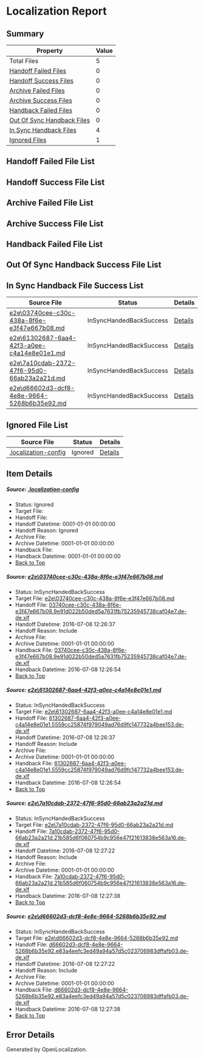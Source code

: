# <a name='report-top'></a> Localization Report

## Summary
 Property | Value 
 -------- | ----- 
 Total Files | 5
[ Handoff Failed Files ](#handoff-failed-list)| 0
[ Handoff Success Files ](#handoff-success-list)| 0
[ Archive Failed Files ](#archive-failed-list)| 0
[ Archive Success Files ](#archive-success-list)| 0
[ Handback Failed Files ](#handback-failed-list)| 0
[ Out Of Sync Handback Files ](#outofsync-handback-success-list)| 0
[ In Sync Handback Files ](#insync-handback-success-list)| 4
[ Ignored Files ](#ignored-list)| 1

## <a name='handoff-failed-list'></a> Handoff Failed File List

## <a name='handoff-success-list'></a> Handoff Success File List

## <a name='archive-failed-list'></a> Archive Failed File List

## <a name='archive-success-list'></a> Archive Success File List

## <a name='handback-failed-list'></a> Handback Failed File List

## <a name='outofsync-handback-success-list'></a> Out Of Sync Handback Success File List

## <a name='insync-handback-success-list'></a> In Sync Handback File Success List
 Source File | Status | Details 
 ----------- | ------ | ------- 
 [e2e\03740cee-c30c-438a-8f6e-e3f47e667b08.md](https://github.com/OpenLocalizationTestOrg/oltest/blob/a7a9fb90ca8500223a9c33349dac51d8ec2e7002/e2e/03740cee-c30c-438a-8f6e-e3f47e667b08.md) | InSyncHandedBackSuccess | [Details](#47efb93a6bf1bbf79a151eed5ffb0464e37e85591)
 [e2e\61302687-6aa4-42f3-a0ee-c4a14e8e01e1.md](https://github.com/OpenLocalizationTestOrg/oltest/blob/a7a9fb90ca8500223a9c33349dac51d8ec2e7002/e2e/61302687-6aa4-42f3-a0ee-c4a14e8e01e1.md) | InSyncHandedBackSuccess | [Details](#7a1e47c7b416230ea518ed26c3dbcabfb132484d2)
 [e2e\7a10cdab-2372-47f6-95d0-66ab23a2a21d.md](https://github.com/OpenLocalizationTestOrg/oltest/blob/eb8ac39ffb4b54cb1b2eb9020bdab3e6ded378e9/e2e/7a10cdab-2372-47f6-95d0-66ab23a2a21d.md) | InSyncHandedBackSuccess | [Details](#d5c485de76355fe92f75b75ea0aa41e65e78fbaf3)
 [e2e\d66602d3-dcf8-4e8e-9664-5268b6b35e92.md](https://github.com/OpenLocalizationTestOrg/oltest/blob/eb8ac39ffb4b54cb1b2eb9020bdab3e6ded378e9/e2e/d66602d3-dcf8-4e8e-9664-5268b6b35e92.md) | InSyncHandedBackSuccess | [Details](#562fabf1f835fe8e45064c661ddd14adbfa6c01e4)

## <a name='ignored-list'></a> Ignored File List
 Source File | Status | Details 
 ----------- | ------ | ------- 
 [.localization-config](https://github.com/OpenLocalizationTestOrg/oltest/blob/eb8ac39ffb4b54cb1b2eb9020bdab3e6ded378e9/.localization-config) | Ignored | [Details](#3d4f252ac210baf56311d7e97dcc2db10974dbd20)

## Item Details
##### <a name='3d4f252ac210baf56311d7e97dcc2db10974dbd20'></a> Source: [.localization-config](https://github.com/OpenLocalizationTestOrg/oltest/blob/eb8ac39ffb4b54cb1b2eb9020bdab3e6ded378e9/.localization-config)
* Status: Ignored
* Target File: 
* Handoff File: 
* Handoff Datetime: 0001-01-01 00:00:00
* Handoff Reason: Ignored
* Archive File: 
* Archive Datetime: 0001-01-01 00:00:00
* Handback File: 
* Handback Datetime: 0001-01-01 00:00:00
* [Back to Top](#report-top)

##### <a name='47efb93a6bf1bbf79a151eed5ffb0464e37e85591'></a> Source: [e2e\03740cee-c30c-438a-8f6e-e3f47e667b08.md](https://github.com/OpenLocalizationTestOrg/oltest/blob/a7a9fb90ca8500223a9c33349dac51d8ec2e7002/e2e/03740cee-c30c-438a-8f6e-e3f47e667b08.md)
* Status: InSyncHandedBackSuccess
* Target File: [e2e\03740cee-c30c-438a-8f6e-e3f47e667b08.md](https://github.com/OpenLocalizationTestOrg/oltest-dede-fly/blob/57318f5176ed846f07869821de8b5774fd765372/e2e/03740cee-c30c-438a-8f6e-e3f47e667b08.md)
* Handoff File: [03740cee-c30c-438a-8f6e-e3f47e667b08.9e91d022b50ded5a7631fb75235945738caf04e7.de-de.xlf](https://github.com/OpenLocalizationTestOrg/olhandoff-e2e/blob/8e995562f2e4848a52d56e6e22ba6eb98e1f27b7/ol-handoff/OpenLocalizationTestOrg/oltest-dede-fly/ci/high/03740cee-c30c-438a-8f6e-e3f47e667b08.9e91d022b50ded5a7631fb75235945738caf04e7.de-de.xlf)
* Handoff Datetime: 2016-07-08 12:26:37
* Handoff Reason: Include
* Archive File: 
* Archive Datetime: 0001-01-01 00:00:00
* Handback File: [03740cee-c30c-438a-8f6e-e3f47e667b08.9e91d022b50ded5a7631fb75235945738caf04e7.de-de.xlf](https://github.com/OpenLocalizationTestOrg/olhandback-e2e/blob/99c5c4233426a299e33888054dbd4a27f51c6fc2/ol-handback/OpenLocalizationTestOrg/oltest-dede-fly/ci/high/03740cee-c30c-438a-8f6e-e3f47e667b08.9e91d022b50ded5a7631fb75235945738caf04e7.de-de.xlf)
* Handback Datetime: 2016-07-08 12:26:54
* [Back to Top](#report-top)

##### <a name='7a1e47c7b416230ea518ed26c3dbcabfb132484d2'></a> Source: [e2e\61302687-6aa4-42f3-a0ee-c4a14e8e01e1.md](https://github.com/OpenLocalizationTestOrg/oltest/blob/a7a9fb90ca8500223a9c33349dac51d8ec2e7002/e2e/61302687-6aa4-42f3-a0ee-c4a14e8e01e1.md)
* Status: InSyncHandedBackSuccess
* Target File: [e2e\61302687-6aa4-42f3-a0ee-c4a14e8e01e1.md](https://github.com/OpenLocalizationTestOrg/oltest-dede-fly/blob/57318f5176ed846f07869821de8b5774fd765372/e2e/61302687-6aa4-42f3-a0ee-c4a14e8e01e1.md)
* Handoff File: [61302687-6aa4-42f3-a0ee-c4a14e8e01e1.5559cc25874f979049ad76d9fc147732a4bee153.de-de.xlf](https://github.com/OpenLocalizationTestOrg/olhandoff-e2e/blob/8e995562f2e4848a52d56e6e22ba6eb98e1f27b7/ol-handoff/OpenLocalizationTestOrg/oltest-dede-fly/ci/high/61302687-6aa4-42f3-a0ee-c4a14e8e01e1.5559cc25874f979049ad76d9fc147732a4bee153.de-de.xlf)
* Handoff Datetime: 2016-07-08 12:26:37
* Handoff Reason: Include
* Archive File: 
* Archive Datetime: 0001-01-01 00:00:00
* Handback File: [61302687-6aa4-42f3-a0ee-c4a14e8e01e1.5559cc25874f979049ad76d9fc147732a4bee153.de-de.xlf](https://github.com/OpenLocalizationTestOrg/olhandback-e2e/blob/99c5c4233426a299e33888054dbd4a27f51c6fc2/ol-handback/OpenLocalizationTestOrg/oltest-dede-fly/ci/high/61302687-6aa4-42f3-a0ee-c4a14e8e01e1.5559cc25874f979049ad76d9fc147732a4bee153.de-de.xlf)
* Handback Datetime: 2016-07-08 12:26:54
* [Back to Top](#report-top)

##### <a name='d5c485de76355fe92f75b75ea0aa41e65e78fbaf3'></a> Source: [e2e\7a10cdab-2372-47f6-95d0-66ab23a2a21d.md](https://github.com/OpenLocalizationTestOrg/oltest/blob/eb8ac39ffb4b54cb1b2eb9020bdab3e6ded378e9/e2e/7a10cdab-2372-47f6-95d0-66ab23a2a21d.md)
* Status: InSyncHandedBackSuccess
* Target File: [e2e\7a10cdab-2372-47f6-95d0-66ab23a2a21d.md](https://github.com/OpenLocalizationTestOrg/oltest-dede-fly/blob/9ab988915dd2aaf519b902eda0f829e5045029cf/e2e/7a10cdab-2372-47f6-95d0-66ab23a2a21d.md)
* Handoff File: [7a10cdab-2372-47f6-95d0-66ab23a2a21d.21b585d6f060754b9c956e47f21613838e563a16.de-de.xlf](https://github.com/OpenLocalizationTestOrg/olhandoff-e2e/blob/e4c381cbf0dfe96d274f064cd5dec3f87cf4a9c7/ol-handoff/OpenLocalizationTestOrg/oltest-dede-fly/ci/ht/7a10cdab-2372-47f6-95d0-66ab23a2a21d.21b585d6f060754b9c956e47f21613838e563a16.de-de.xlf)
* Handoff Datetime: 2016-07-08 12:27:22
* Handoff Reason: Include
* Archive File: 
* Archive Datetime: 0001-01-01 00:00:00
* Handback File: [7a10cdab-2372-47f6-95d0-66ab23a2a21d.21b585d6f060754b9c956e47f21613838e563a16.de-de.xlf](https://github.com/OpenLocalizationTestOrg/olhandback-e2e/blob/efc148e8db0f40a4c13d28c0071455ea82f55c30/ol-handback/OpenLocalizationTestOrg/oltest-dede-fly/ci/ht/7a10cdab-2372-47f6-95d0-66ab23a2a21d.21b585d6f060754b9c956e47f21613838e563a16.de-de.xlf)
* Handback Datetime: 2016-07-08 12:27:38
* [Back to Top](#report-top)

##### <a name='562fabf1f835fe8e45064c661ddd14adbfa6c01e4'></a> Source: [e2e\d66602d3-dcf8-4e8e-9664-5268b6b35e92.md](https://github.com/OpenLocalizationTestOrg/oltest/blob/eb8ac39ffb4b54cb1b2eb9020bdab3e6ded378e9/e2e/d66602d3-dcf8-4e8e-9664-5268b6b35e92.md)
* Status: InSyncHandedBackSuccess
* Target File: [e2e\d66602d3-dcf8-4e8e-9664-5268b6b35e92.md](https://github.com/OpenLocalizationTestOrg/oltest-dede-fly/blob/9ab988915dd2aaf519b902eda0f829e5045029cf/e2e/d66602d3-dcf8-4e8e-9664-5268b6b35e92.md)
* Handoff File: [d66602d3-dcf8-4e8e-9664-5268b6b35e92.e83a4eefc3ed49a94a57d5c023706983dffafb03.de-de.xlf](https://github.com/OpenLocalizationTestOrg/olhandoff-e2e/blob/e4c381cbf0dfe96d274f064cd5dec3f87cf4a9c7/ol-handoff/OpenLocalizationTestOrg/oltest-dede-fly/ci/ht/d66602d3-dcf8-4e8e-9664-5268b6b35e92.e83a4eefc3ed49a94a57d5c023706983dffafb03.de-de.xlf)
* Handoff Datetime: 2016-07-08 12:27:22
* Handoff Reason: Include
* Archive File: 
* Archive Datetime: 0001-01-01 00:00:00
* Handback File: [d66602d3-dcf8-4e8e-9664-5268b6b35e92.e83a4eefc3ed49a94a57d5c023706983dffafb03.de-de.xlf](https://github.com/OpenLocalizationTestOrg/olhandback-e2e/blob/efc148e8db0f40a4c13d28c0071455ea82f55c30/ol-handback/OpenLocalizationTestOrg/oltest-dede-fly/ci/ht/d66602d3-dcf8-4e8e-9664-5268b6b35e92.e83a4eefc3ed49a94a57d5c023706983dffafb03.de-de.xlf)
* Handback Datetime: 2016-07-08 12:27:38
* [Back to Top](#report-top)


## Error Details

Generated by OpenLocalization.
